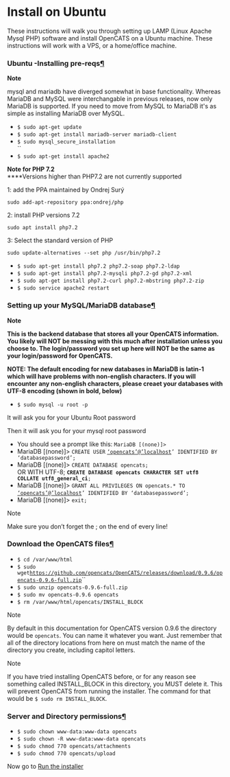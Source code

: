 # Install on Ubuntu

These instructions will walk you through setting up LAMP (Linux Apache Mysql PHP) software and install OpenCATS on a Ubuntu  machine. These instructions will work with a VPS, or a home/office machine.

### Ubuntu -Installing pre-reqs[¶](broken-reference)

**Note**

mysql and mariadb have diverged somewhat in base functionality. Whereas MariaDB and MySQL were interchangable in previous releases, now only MariaDB is supported. If you need to move from MySQL to MariaDB it's as simple as installing MariaDB over MySQL.&#x20;

* `$ sudo apt-get update`
* `$ sudo apt-get install mariadb-server mariadb-client`
* `$ sudo mysql_secure_installation`\
  ``
* `$ sudo apt-get install apache2`

**Note for PHP 7.2**\
****Versions higher than PHP7.2 are not currently supported



1: add the PPA maintained by Ondrej Surý

```
sudo add-apt-repository ppa:ondrej/php
```

2: install PHP versions 7.2

```
sudo apt install php7.2
```

3: Select the standard version of PHP

```
sudo update-alternatives --set php /usr/bin/php7.2
```

* `$ sudo apt-get install php7.2 php7.2-soap php7.2-ldap`
* `$ sudo apt-get install php7.2-mysqli php7.2-gd php7.2-xml`
* `$ sudo apt-get install php7.2-curl php7.2-mbstring php7.2-zip`
* `$ sudo service apache2 restart`

### Setting up your MySQL/MariaDB database[¶](broken-reference)

**Note**

**This is the backend database that stores all your OpenCATS information. You likely will NOT be messing with this much after installation unless you choose to. The login/password you set up here will NOT be the same as your login/password for OpenCATS.**

**NOTE: The default encoding for new databases in MariaDB is latin-1 which will have problems with non-english characters. If you will encounter any non-english characters, please creaet your databases with UTF-8 encoding (shown in bold, below)**

* `$ sudo mysql -u root -p`

It will ask you for your Ubuntu Root password

Then it will ask you for your mysql root password

* You should see a prompt like this: `MariaDB [(none)]>`
* MariaDB \[(none)]> `CREATE USER` [`‘opencats’@’localhost`](mailto:'opencats'%40'localhost)`’ IDENTIFIED BY ‘databasepassword’;`
* MariaDB \[(none)]> `CREATE DATABASE opencats;`\
  OR WITH UTF-8; **`CREATE DATABASE opencats CHARACTER SET utf8 COLLATE utf8_general_ci`**`;`&#x20;
* MariaDB \[(none)]> `GRANT ALL PRIVILEGES ON opencats.* TO` [`‘opencats’@’localhost`](mailto:'opencats'%40'localhost)`’ IDENTIFIED BY ‘databasepassword’;`
* MariaDB \[(none)]> `exit;`

Note

Make sure you don’t forget the ; on the end of every line!

### Download the OpenCATS files[¶](broken-reference)

* `$ cd /var/www/html`
* `$ sudo wget`[`https://github.com/opencats/OpenCATS/releases/download/0.9.6/opencats-0.9.6-full.zip`](https://github.com/opencats/OpenCATS/releases/download/0.9.6/opencats-0.9.6-full.zip)``
* `$ sudo unzip opencats-0.9.6-full.zip`
* `$ sudo mv opencats-0.9.6 opencats`
* `$ rm /var/www/html/opencats/INSTALL_BLOCK`

Note

By default in this documentation for OpenCATS version 0.9.6 the directory would be `opencats`. You can name it whatever you want. Just remember that all of the directory locations from here on must match the name of the directory you create, including capitol letters.

Note

If you have tried installing OpenCATS before, or for any reason see something called INSTALL\_BLOCK in this directory, you MUST delete it. This will prevent OpenCATS from running the installer. The command for that would be `$ sudo rm INSTALL_BLOCK`.

### Server and Directory permissions[¶](broken-reference)

* `$ sudo chown www-data:www-data opencats`
* `$ sudo chown -R www-data:www-data opencats`
* `$ sudo chmod 770 opencats/attachments`
* `$ sudo chmod 770 opencats/upload`

Now go to [Run the installer](run-the-installer.md)

###
